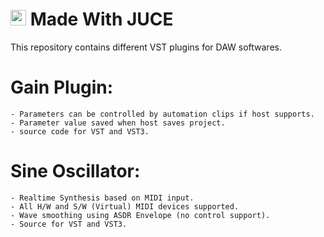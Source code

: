 <h1> <img height="25px" src="https://docs.juce.com/juce-logo.svg"> Made With JUCE </img> </h1>
    This repository contains different VST plugins for DAW softwares.

# Gain Plugin:

    - Parameters can be controlled by automation clips if host supports.
    - Parameter value saved when host saves project.
    - source code for VST and VST3.

# Sine Oscillator:

    - Realtime Synthesis based on MIDI input.
    - All H/W and S/W (Virtual) MIDI devices supported.
    - Wave smoothing using ASDR Envelope (no control support).
    - Source for VST and VST3.
